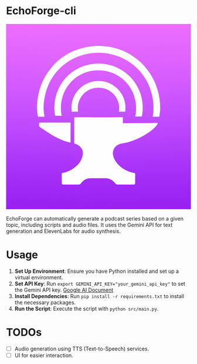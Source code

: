 # EchoForge-cli
![logo](logo.png)

EchoForge can automatically generate a podcast series based on a given topic, including scripts and audio files. It uses the Gemini API for text generation and ElevenLabs for audio synthesis.

# Usage
1. **Set Up Environment**: Ensure you have Python installed and set up a virtual environment.
2. **Set API Key**: Run `export GEMINI_API_KEY="your_gemini_api_key"` to set the Gemini API key. [Google AI Document](https://ai.google.dev/gemini-api/docs/api-key)
3. **Install Dependencies**: Run `pip install -r requirements.txt` to install the necessary packages.
4. **Run the Script**: Execute the script with `python src/main.py`.

# TODOs
- [ ] Audio generation using TTS (Text-to-Speech) services.
- [ ] UI for easier interaction.